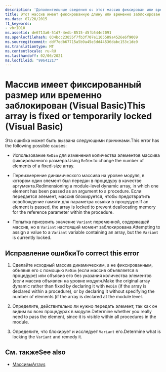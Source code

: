 ```yaml
---
description: 'Дополнительные сведения о: этот массив фиксирован или временно заблокирован (Visual Basic)'
title: Этот массив имеет фиксированную длину или временно заблокирован
ms.date: 07/20/2015
f1_keywords:
- vbrID10
ms.assetid: de6713a6-51d7-4edb-8515-d5fb544e2091
ms.openlocfilehash: 034bcc23055f7fb3f707e1105589a4526e6f9009
ms.sourcegitcommit: ddf7edb67715a5b9a45e3dd44536dabc153c1de0
ms.translationtype: MT
ms.contentlocale: ru-RU
ms.lasthandoff: 02/06/2021
ms.locfileid: "99641217"
---
```

# <a name="this-array-is-fixed-or-temporarily-locked-visual-basic"></a><span data-ttu-id="77466-103">Массив имеет фиксированный размер или временно заблокирован (Visual Basic)</span><span class="sxs-lookup"><span data-stu-id="77466-103">This array is fixed or temporarily locked (Visual Basic)</span></span>

<span data-ttu-id="77466-104">Эта ошибка может быть вызвана следующими причинами.</span><span class="sxs-lookup"><span data-stu-id="77466-104">This error has the following possible causes:</span></span>  
  
- <span data-ttu-id="77466-105">Использование `ReDim` для изменения количества элементов массива фиксированного размера.</span><span class="sxs-lookup"><span data-stu-id="77466-105">Using `ReDim` to change the number of elements of a fixed-size array.</span></span>  
  
- <span data-ttu-id="77466-106">Переизмерение динамического массива на уровне модуля, в котором один элемент был передан в процедуру в качестве аргумента.</span><span class="sxs-lookup"><span data-stu-id="77466-106">Redimensioning a module-level dynamic array, in which one element has been passed as an argument to a procedure.</span></span> <span data-ttu-id="77466-107">Если передается элемент, массив блокируется, чтобы предотвратить освобождение памяти для параметра ссылки в процедуре.</span><span class="sxs-lookup"><span data-stu-id="77466-107">If an element is passed, the array is locked to prevent deallocating memory for the reference parameter within the procedure.</span></span>  
  
- <span data-ttu-id="77466-108">Попытка присвоить значение `Variant` переменной, содержащей массив, но в `Variant` настоящий момент заблокирована.</span><span class="sxs-lookup"><span data-stu-id="77466-108">Attempting to assign a value to a `Variant` variable containing an array, but the `Variant` is currently locked.</span></span>  
  
## <a name="to-correct-this-error"></a><span data-ttu-id="77466-109">Исправление ошибки</span><span class="sxs-lookup"><span data-stu-id="77466-109">To correct this error</span></span>  
  
1. <span data-ttu-id="77466-110">Сделайте исходный массив динамическим, а не фиксированным, объявив его с помощью `ReDim` (если массив объявляется в процедуре) или объявив его без указания количества элементов (если массив объявлен на уровне модуля.</span><span class="sxs-lookup"><span data-stu-id="77466-110">Make the original array dynamic rather than fixed by declaring it with `ReDim` (if the array is declared within a procedure), or by declaring it without specifying the number of elements (if the array is declared at the module level.</span></span>  
  
2. <span data-ttu-id="77466-111">Определите, действительно ли нужно передать элемент, так как он видим во всех процедурах в модуле.</span><span class="sxs-lookup"><span data-stu-id="77466-111">Determine whether you really need to pass the element, since it is visible within all procedures in the module.</span></span>  
  
3. <span data-ttu-id="77466-112">Определите, что блокирует и исследует `Variant` его.</span><span class="sxs-lookup"><span data-stu-id="77466-112">Determine what is locking the `Variant` and remedy it.</span></span>  
  
## <a name="see-also"></a><span data-ttu-id="77466-113">См. также</span><span class="sxs-lookup"><span data-stu-id="77466-113">See also</span></span>

- [<span data-ttu-id="77466-114">Массивы</span><span class="sxs-lookup"><span data-stu-id="77466-114">Arrays</span></span>](../../programming-guide/language-features/arrays/index.md)
